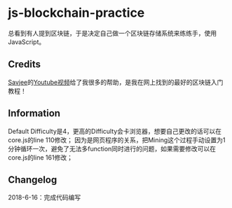 # js-blockchain-practice

总看到有人提到区块链，于是决定自己做一个区块链存储系统来练练手，使用JavaScript。

## Credits

[Savjee](https://www.youtube.com/channel/UCnxrdFPXJMeHru_b4Q_vTPQ)的[Youtube视频](https://www.youtube.com/watch?v=zVqczFZr124)给了我很多的帮助，是我在网上找到的最好的区块链入门教程！

## Information

Default Difficulty是4，更高的Difficulty会卡浏览器，想要自己更改的话可以在core.js的line 110修改；
因为是网页程序的关系，把Mining这个过程手动设置为1分钟循环一次，避免了无法多function同时进行的问题，如果需要修改可以在core.js的line 161修改；

## Changelog

2018-6-16：完成代码编写
